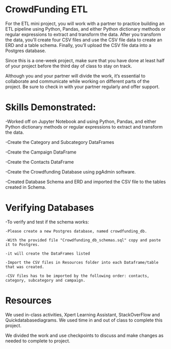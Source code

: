 # CrowdFunding ETL

For the ETL mini project, you will work with a partner to practice building an ETL pipeline using Python, Pandas, and either Python dictionary methods or regular expressions to extract and transform the data. After you transform the data, you'll create four CSV files and use the CSV file data to create an ERD and a table schema. Finally, you’ll upload the CSV file data into a Postgres database.

Since this is a one-week project, make sure that you have done at least half of your project before the third day of class to stay on track.

Although you and your partner will divide the work, it’s essential to collaborate and communicate while working on different parts of the project. Be sure to check in with your partner regularly and offer support.

# Skills Demonstrated:

-Worked off on Jupyter Notebook and using Python, Pandas, and either Python dictionary methods or regular expressions to extract and transform the data.

-Create the Category and Subcategory DataFrames

-Create the Campaign DataFrame

-Create the Contacts DataFrame

-Create the Crowdfunding Database using pgAdmin software.

-Created Database Schema and ERD and imported the CSV file to the tables created in Schema.

# Verifying Databases
-To verify and test if the schema works:

	-Please create a new Postgres database, named crowdfunding_db.

	-With the provided file "Crowdfunding_db_schemas.sql" copy and paste it to Postgres.

	-it will create the DataFrames listed

	-Import the CSV files in Resources folder into each Dataframe/table that was created. 

	-CSV files has to be imported by the following order: contacts, category, subcategory and campaign. 
	
	

# Resources

We used in-class activities, Xpert Learning Assistant, StackOverFlow and Quickdatabasediagrams. We used time in and out of class to complete this project. 

We divided the work and use checkpoints to discuss and make changes as needed to complete to project.